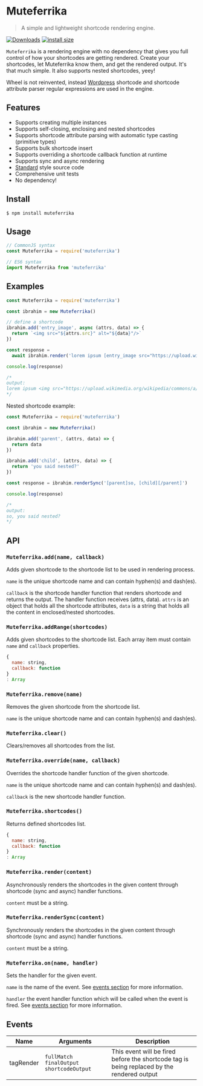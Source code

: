 # Muteferrika
> A simple and lightweight shortcode rendering engine.

[![Downloads](https://img.shields.io/npm/dm/muteferrika.svg)](https://npmjs.com/muteferrika)
[![install size](https://packagephobia.com/badge?p=muteferrika)](https://packagephobia.com/result?p=muteferrika)

`Muteferrika` is a rendering engine with no dependency that gives you full control of how your shortcodes are getting rendered. Create your shortcodes, let Muteferrika know them, and get the rendered output. It's that much simple. It also supports nested shortcodes, yeey!

Wheel is not reinvented, instead [Wordpress](https://wordpress.org) shortcode and shortcode attribute parser regular expressions are used in the engine.

## Features

- Supports creating multiple instances
- Supports self-closing, enclosing and nested shortcodes
- Supports shortcode attribute parsing with automatic type casting (primitive types)
- Supports bulk shortcode insert
- Supports overriding a shortcode callback function at runtime
- Supports sync and async rendering
- [Standard](https://github.com/standard/standard) style source code
- Comprehensive unit tests
- No dependency!

## Install
```
$ npm install muteferrika
```

## Usage

```js
// CommonJS syntax
const Muteferrika = require('muteferrika')

// ES6 syntax
import Muteferrika from 'muteferrika'
```

## Examples

```js
const Muteferrika = require('muteferrika')

const ibrahim = new Muteferrika()

// define a shortcode
ibrahim.add('entry_image', async (attrs, data) => {
  return `<img src="${attrs.src}" alt="${data}"/>`
})

const response =
  await ibrahim.render('lorem ipsum [entry_image src="https://upload.wikimedia.org/wikipedia/commons/a/a2/Ibrahim_M%C3%BCteferrika.jpg"]Ibrahim Muteferrika[/entry_image] dolor sit amet.')

console.log(response)

/*
output:
lorem ipsum <img src="https://upload.wikimedia.org/wikipedia/commons/a/a2/Ibrahim_M%C3%BCteferrika.jpg" alt="Ibrahim Muteferrika"/> dolor sit amet
*/
```

Nested shortcode example:

```js
const Muteferrika = require('muteferrika')

const ibrahim = new Muteferrika()

ibrahim.add('parent', (attrs, data) => {
  return data
})

ibrahim.add('child', (attrs, data) => {
  return 'you said nested?'
})

const response = ibrahim.renderSync('[parent]so, [child][/parent]')

console.log(response)

/*
output:
so, you said nested?
*/
```

## API

### `Muteferrika.add(name, callback)`

Adds given shortcode to the shortcode list to be used in rendering process.

`name` is the unique shortcode name and can contain hyphen(s) and dash(es).

`callback` is the shortcode handler function that renders shortcode and returns the output. The handler function receives (attrs, data). `attrs` is an object that holds all the shortcode attributes, `data` is a string that holds all the content in enclosed/nested shortcodes.

### `Muteferrika.addRange(shortcodes)`

Adds given shortcodes to the shortcode list. Each array item must contain `name` and `callback` properties.

```js
{
  name: string,
  callback: function
}
: Array
```

### `Muteferrika.remove(name)`

Removes the given shortcode from the shortcode list.

`name` is the unique shortcode name and can contain hyphen(s) and dash(es).

### `Muteferrika.clear()`

Clears/removes all shortcodes from the list.

### `Muteferrika.override(name, callback)`

Overrides the shortcode handler function of the given shortcode.

`name` is the unique shortcode name and can contain hyphen(s) and dash(es).

`callback` is the new shortcode handler function.

### `Muteferrika.shortcodes()`

Returns defined shortcodes list.

```js
{
  name: string,
  callback: function
}
: Array
```

### `Muteferrika.render(content)`

Asynchronously renders the shortcodes in the given content through shortcode (sync and async) handler functions.

`content` must be a string.

### `Muteferrika.renderSync(content)`

Synchronously renders the shortcodes in the given content through shortcode (sync and async) handler functions.

`content` must be a string.

### `Muteferrika.on(name, handler)`

Sets the handler for the given event.

`name` is the name of the event. See [events section](#events) for more information.

`handler` the event handler function which will be called when the event is fired. See [events section](#events) for more information.

## Events

| Name              | Arguments                                   | Description                                                     |
| ---               | ---                                         | ---                                                             |
| tagRender         | `fullMatch` `finalOutput` `shortcodeOutput` | This event will be fired before the shortcode tag is being replaced by the rendered output |
